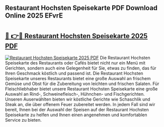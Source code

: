 ## Restaurant Hochsten Speisekarte PDF Download Online 2025 EFvrE

# <h2><a href="http://gca7w6.nevu.top/?p=Restaurant+Hochsten+Speisekarte">🔗 👉🔴 Restaurant Hochsten Speisekarte 2025 PDF</a></h2>

[![Restaurant Hochsten Speisekarte 2025 PDF](https://i.imgur.com/dBaPXMq.png)](http://gca7w6.nevu.top/?p=Restaurant+Hochsten+Speisekarte)
Die Restaurant Hochsten Speisekarte des Restaurants oder Cafés bietet nicht nur ein Menü mit Gerichten, sondern auch eine Gelegenheit für Sie, etwas zu finden, das für Ihren Geschmack köstlich und passend ist. Die Restaurant Hochsten Speisekarte unseres Restaurants bietet eine große Auswahl an frischem Gemüse und Obst für die Zubereitung von leichten und frischen Salaten. Für Fleischliebhaber bietet unsere Restaurant Hochsten Speisekarte eine große Auswahl an Rind-, Schweinefleisch-, Hühnchen- und Fischgerichten. Unseren Auserwählten bieten wir köstliche Gerichte wie Schaschlik und Steak an, die über offenem Feuer zubereitet werden. In jedem Fall sind wir bereit, Ihnen bei der Auswahl der Speisen auf der Restaurant Hochsten Speisekarte zu helfen und Ihnen einen angenehmen und komfortablen Service zu bieten.
